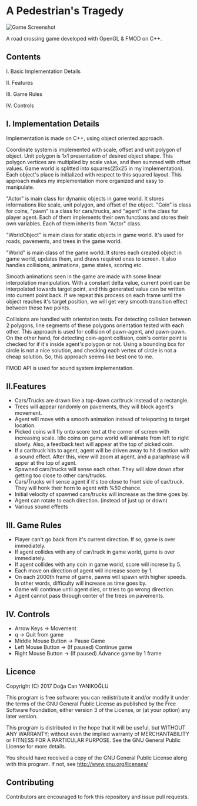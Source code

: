 ﻿# A Pedestrian's Tragedy

![Game Screenshot](https://i.hizliresim.com/AL9zjX.png)

A road crossing game developed with OpenGL & FMOD on C++.

## Contents

I. Basic Implementation Details

II. Features

III. Game Rules

IV. Controls



I. Implementation Details
-------------------------
Implementation is made on C++, using object oriented approach. 

Coordinate system is implemented with scale, offset and unit polygon of object. Unit polygon is 1x1 presentation of desired object shape. This polygon vertices are multiplied by scale value, and then summed with offset values. Game world is splitted into squares(25x25 in my implementation). Each object's place is initialized with respect to this squared layout. This approach makes my implementation more organized and easy to manipulate.

"Actor" is main class for dynamic objects in game world. It stores informations like scale, unit polygon, and offset of the object. "Coin" is class for coins, "pawn" is a class for cars/trucks, and "agent" is the class for player agent. Each of them implements their own functions and stores their own variables. Each of them inherits from "Actor" class.

"WorldObject" is main class for static objects in game world. It's used for roads, pavements, and trees in the game world.

"World" is main class of the game world. It stores each created object in game world, updates them, and draws required ones to screen. It also handles collisions, animations, game states, scoring etc.

Smooth animations seen in the game are made with some linear interpolation manipulation. With a constant delta value, current point can be interpolated towards target point, and this generated value can be written into current point back. If we repeat this process on each frame until the object reaches it's target position, we will get very smooth transition effect between these two points.

Collisions are handled with orientation tests. For detecting collision between 2 polygons, line segments of these polygons orientation tested with each other. This approach is used for collision of pawn-agent, and pawn-pawn. On the other hand, for detecting coin-agent collision, coin's center point is checked for if it's inside agent's polygon or not. Using a bounding box for circle is not a nice solution, and checking each vertex of circle is not a cheap solution. So, this approach seems like best one to me.

FMOD API is used for sound system implementation.


II.Features
------------------
- Cars/Trucks are drawn like a top-down car/truck instead of a rectangle.
- Trees will appear randomly on pavements, they will block agent's movement.
- Agent will move with a smooth animation instead of teleporting to target location.
- Picked coins will fly onto score text at the corner of screen with increasing scale. Idle coins on game world will animate from left to right slowly. Also, a feedback text will appear at the top of picked coin.
- If a car/truck hits to agent, agent will be driven away to hit direction with a sound effect. After this, view will zoom at agent, and a paraphrase will apper at the top of agent.
- Spawned cars/trucks will sense each other. They will slow down after getting too close to other cars/trucks.
- Cars/Trucks will sense agent if it's too close to front side of car/truck. They will honk their horn to agent with %50 chance.
- Initial velocity of spawned cars/trucks will increase as the time goes by.
- Agent can rotate to each direction. (instead of just up or down)
- Various sound effects

III. Game Rules
-------------------
- Player can't go back from it's current direction. If so, game is over immediately.
- If agent collides with any of car/truck in game world, game is over immediately.
- If agent collides with any coin in game world, score will increse by 5.
- Each move on direction of agent will increase score by 1.
- On each 2000th frame of game, pawns will spawn with higher speeds. In other words, difficulty will increase as time goes by.
- Game will continue until agent dies, or tries to go wrong direction.
- Agent cannot pass through center of the trees on pavements.


IV. Controls
------------
- Arrow Keys -> Movement
- q -> Quit from game
- Middle Mouse Button -> Pause Game
- Left Mouse Button -> (If paused) Continue game
- Right Mouse Button -> (If paused) Advance game by 1 frame


## Licence

Copyright (C) 2017 Doğa Can YANIKOĞLU

This program is free software: you can redistribute it and/or modify it under the terms of the GNU General Public License as published by the Free Software Foundation, either version 3 of the License, or (at your option) any later version.

This program is distributed in the hope that it will be useful, but WITHOUT ANY WARRANTY; without even the implied warranty of MERCHANTABILITY or FITNESS FOR A PARTICULAR PURPOSE. See the GNU General Public License for more details.

You should have received a copy of the GNU General Public License along with this program. If not, see http://www.gnu.org/licenses/

## Contributing

Contributors are encouraged to fork this repository and issue pull requests.

